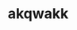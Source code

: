 ---
title: akqwakk
parent: Words
last_modified_date: 2021-11-18

alts:
  - "akrat"
transcriptions:
  - ˈækwæk
translations:
  - "(formal contexts; legal affairs) yes"
  - "*alternate form of [akrat](akrat)*"
etymology:
  From Billzonian [akrat](akrat), and Billzonian `qwakk` from English `quack`.
examples:
  - bzo: "**Akqwakk**, thy honour."
    eng: "**Yes**, your honour."
---